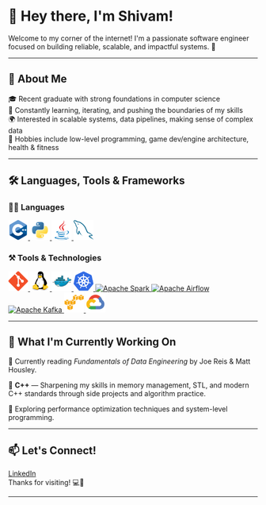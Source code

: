 # 👋 Hey there, I'm Shivam!

Welcome to my corner of the internet! I'm a passionate software engineer focused on building reliable, scalable, and impactful systems. 🚀

---
## 💼 About Me

🎓 Recent graduate with strong foundations in computer science  
🧠 Constantly learning, iterating, and pushing the boundaries of my skills  
🌍 Interested in scalable systems, data pipelines, making sense of complex data  
🧪 Hobbies include low-level programming, game dev/engine architecture, health & fitness  

---

## 🛠️ Languages, Tools & Frameworks

### 🧑‍💻 Languages  
<a href="https://isocpp.org/" target="_blank" rel="noreferrer">
  <img src="https://raw.githubusercontent.com/devicons/devicon/master/icons/cplusplus/cplusplus-original.svg" alt="cplusplus" width="40" height="40"/>
</a>
<a href="https://www.python.org" target="_blank" rel="noreferrer">
  <img src="https://raw.githubusercontent.com/devicons/devicon/master/icons/python/python-original.svg" alt="python" width="40" height="40"/>
</a>
<a href="https://www.java.com" target="_blank" rel="noreferrer">
  <img src="https://raw.githubusercontent.com/devicons/devicon/master/icons/java/java-original.svg" alt="java" width="40" height="40"/>
</a>
<a href="https://www.w3schools.com/sql/" target="_blank" rel="noreferrer">
  <img src="https://raw.githubusercontent.com/devicons/devicon/master/icons/mysql/mysql-original.svg" alt="sql" width="40" height="40"/>
</a>

### ⚒️ Tools & Technologies
<a href="https://git-scm.com/" target="_blank" rel="noreferrer">
  <img src="https://raw.githubusercontent.com/devicons/devicon/master/icons/git/git-original.svg" alt="git" width="40" height="40"/>
</a>
<a href="https://www.linux.org/" target="_blank" rel="noreferrer">
  <img src="https://raw.githubusercontent.com/devicons/devicon/master/icons/linux/linux-original.svg" alt="linux" width="40" height="40"/>
</a>
<a href="https://www.docker.com/" target="_blank" rel="noreferrer">
  <img src="https://raw.githubusercontent.com/devicons/devicon/master/icons/docker/docker-original.svg" alt="docker" width="40" height="40"/>
</a>
<a href="https://kubernetes.io/" target="_blank" rel="noreferrer">
  <img src="https://raw.githubusercontent.com/devicons/devicon/master/icons/kubernetes/kubernetes-plain.svg" alt="kubernetes" width="40" height="40"/>
</a>
<a href="https://spark.apache.org/" target="_blank" rel="noreferrer">
  <img src="https://upload.wikimedia.org/wikipedia/commons/f/f3/Apache_Spark_logo.svg" alt="Apache Spark" width="90" height="40"/>
</a>
<a href="https://airflow.apache.org/" target="_blank" rel="noreferrer">
  <img src="https://upload.wikimedia.org/wikipedia/commons/thumb/d/de/AirflowLogo.png/250px-AirflowLogo.png" alt="Apache Airflow" width="90" height="40"/>
</a>
<a href="https://kafka.apache.org/" target="_blank" rel="noreferrer">
  <img src="https://upload.wikimedia.org/wikipedia/commons/0/01/Apache_Kafka_logo.svg" alt="Apache Kafka" width="40" height="40"/>
</a>
<a href="https://aws.amazon.com/" target="_blank" rel="noreferrer">
  <img src="https://raw.githubusercontent.com/devicons/devicon/master/icons/amazonwebservices/amazonwebservices-original.svg" alt="AWS" width="40" height="40"/>
</a>
<a href="https://cloud.google.com/" target="_blank" rel="noreferrer">
  <img src="https://raw.githubusercontent.com/devicons/devicon/master/icons/googlecloud/googlecloud-original.svg" alt="Google Cloud" width="40" height="40"/>
</a>

---

## 🔧 What I'm Currently Working On

📘 Currently reading *Fundamentals of Data Engineering* by Joe Reis & Matt Housley.  

🧠 **C++** — Sharpening my skills in memory management, STL, and modern C++ standards through side projects and algorithm practice.  

📐 Exploring performance optimization techniques and system-level programming.

---

## 📫 Let's Connect!
[LinkedIn](https://linkedin.com/in/shiv77)  
Thanks for visiting! 💻🎉

---


<!--
**shiv42x/shiv42x** is a ✨ _special_ ✨ repository because its `README.md` (this file) appears on your GitHub profile.

Here are some ideas to get you started:

- 🔭 I’m currently working on ...
- 🌱 I’m currently learning ...
- 👯 I’m looking to collaborate on ...
- 🤔 I’m looking for help with ...
- 💬 Ask me about ...
- 📫 How to reach me: ...
- 😄 Pronouns: ...
- ⚡ Fun fact: ...
-->
